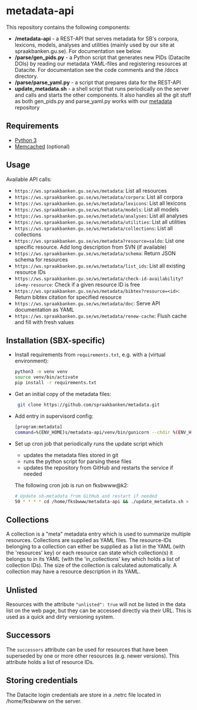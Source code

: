 # metadata-api

This repository contains the following components:

- **/metadata-api** - a REST-API that serves metadata for SB's corpora, lexicons, models, analyses and utilities (mainly used by our site at spraakbanken.gu.se). For documentation see below.
- **/parse/gen_pids.py** - a Python script that generates new PIDs (Datacite DOIs) by reading our metadata YAML-files and registering resources at Datacite. For documentation see the code comments and the /docs directory.
- **/parse/parse_yaml.py** - a script that prepares data for the REST-API
- **update_metadata.sh** - a shell script that runs periodically on the server and calls and starts the other components. It also handles all the git stuff as both gen_pids.py and parse_yaml.py works with our [metadata](https://github.com/spraakbanken/metadata) repository

## Requirements

- [Python 3](https://docs.python.org/3/)
- [Memcached](https://memcached.org/) (optional)

## Usage

Available API calls:

- `https://ws.spraakbanken.gu.se/ws/metadata`: List all resources
- `https://ws.spraakbanken.gu.se/ws/metadata/corpora`: List all corpora
- `https://ws.spraakbanken.gu.se/ws/metadata/lexicons`: List all lexicons
- `https://ws.spraakbanken.gu.se/ws/metadata/models`: List all models
- `https://ws.spraakbanken.gu.se/ws/metadata/analyses`: List all analyses
- `https://ws.spraakbanken.gu.se/ws/metadata/utilities`: List all utilities
- `https://ws.spraakbanken.gu.se/ws/metadata/collections`: List all collections
- `https://ws.spraakbanken.gu.se/ws/metadata?resource=saldo`: List one specific resource. Add long description from SVN (if available)
- `https://ws.spraakbanken.gu.se/ws/metadata/schema`: Return JSON schema for resources
- `https://ws.spraakbanken.gu.se/ws/metadata/list_ids`: List all existing resource IDs
- `https://ws.spraakbanken.gu.se/ws/metadata/check-id-availability?id=my-resource`: Check if a given resource ID is free
- `https://ws.spraakbanken.gu.se/ws/metadata/bibtex?resource=<id>`: Return bibtex citation for specified resource
- `https://ws.spraakbanken.gu.se/ws/metadata/doc`: Serve API documentation as YAML
- `https://ws.spraakbanken.gu.se/ws/metadata/renew-cache`: Flush cache and fill with fresh values

## Installation (SBX-specific)

- Install requirements from `requirements.txt`, e.g. with a (virtual environment):

  ```.bash
  python3 -m venv venv
  source venv/bin/activate
  pip install -r requirements.txt
  ```

- Get an initial copy of the metadata files:

  ```.bash
   git clone https://github.com/spraakbanken/metadata.git
  ```

- Add entry in supervisord config:

  ```.bash
  [program:metadata]
  command=%(ENV_HOME)s/metadata-api/venv/bin/gunicorn --chdir %(ENV_HOME)s/metadata-api -b "0.0.0.0:1337" metadata_api:create_app()
  ```

- Set up cron job that periodically runs the update script which
  - updates the metadata files stored in git
  - runs the python script for parsing these files
  - updates the repository from GitHub and restarts the service if needed

  The following cron job is run on fksbwww@k2:

  ```.bash
  # Update sb-metadata from GitHub and restart if needed
  50 * * * * cd /home/fksbwww/metadata-api && ./update_metadata.sh > /dev/null
  ```

## Collections

A collection is a "meta" metadata entry which is used to summarize multiple resources. Collections are supplied as YAML
files. The resource-IDs belonging to a collection can either be supplied as a list in the YAML (with the 'resources'
key) or each resource can state which collection(s) it belongs to in its YAML (with the 'in_collections' key which holds
a list of collection IDs). The size of the collection is calculated automatically. A collection may have a resource
description in its YAML.

## Unlisted

Resources with the attribute `"unlisted": true` will not be listed in the data list on the web page, but they can be
accessed directly via their URL. This is used as a quick and dirty versioning system.

## Successors

The `successors` attribute can be used for resources that have been superseded by one or more other resources (e.g.
newer versions). This attribute holds a list of resource IDs.

## Storing credentials

The Datacite login credentials are store in a .netrc file located in /home/fksbwww on the server.
